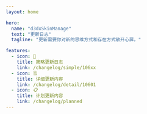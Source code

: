 ```yaml
---
layout: home

hero:
  name: "d3dxSkinManage"
  text: "更新日志"
  tagline: "更新需要你对新的思维方式和存在方式敞开心扉。"

features:
  - icon: 📄
    title: 简略更新日志
    link: /changelog/simple/106xx
  - icon: 🗒️
    title: 详细更新内容
    link: /changelog/detail/10601
  - icon: 📋
    title: 计划更新内容
    link: /changelog/planned
---
```


